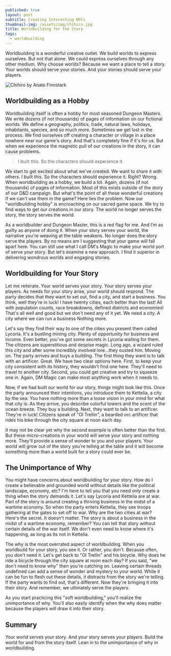 ```yaml
---
published: true
layout: post
subtitle: Creating Interesting NPCs
thumbnail-img: /assets/img/chihiro.jpg
title: Worldbuilding for the Story
tags:
  - worldbuilding
---
```

Worldbuilding is a wonderful creative outlet. We build worlds to express ourselves. But not that alone. We could express ourselves through any other medium. Why choose worlds? Because we want a place to tell a story. Your worlds should serve your stories. And your stories should serve your players.

![Chihiro by Anato Finnstark]({{site.baseurl}}/assets/img/chihiro.jpg)

## Worldbuilding as a Hobby

Worldbuilding itself is often a hobby for most seasoned Dungeon Masters. We write dozens (if not thousands) of pages of information on our fictional worlds. We define a geography, politics, trade, natural laws, holidays, inhabitants, species, and so much more. Sometimes we get lost in the process. We find ourselves off creating a character or village in a place nowhere near our game's story. And that's completely fine if it's for us. But when we experience the magnetic pull of our creations in the story, it can cause problems.

> I built this. So the characters should experience it.

We start to get excited about what we've created. We want to share it with others. I built this. So the characters should experience it. Right? Wrong. When worldbuilding as a hobby, we build a lot. Again, dozens (if not thousands) of pages of information. Most of this exists outside of the story of our D&D campaign. But what's the point of all these wonderful creations if we can't use them in the game? Here lies the problem. Now our "worldbuilding hobby" is encroaching on our sacred game space. We try to find ways to get our creations in our story. The world no longer serves the story, the story serves the world.

As a worldbuilder and Dungeon Master, this is a red flag for me. And I'm as guilty as anyone of doing it. When your story serves your world, the narrative you're weaving at the table weakens. No longer does the story serve the players. By no means am I suggesting that your game will fall apart here. You can still use what I call DM's Magic to make your world sort of serve your story. But let's examine a new approach. I find it superior in delivering wondrous worlds and engaging stories.

## Worldbuilding for Your Story

Let me reiterate. Your world serves your story. Your story serves your players. As needs for your story arise, your world should respond. The party decides that they want to set out, find a city, and start a business. You think, well they're in luck! I have twenty cities, each better than the last! All with population counts, race breakdowns, defined districts and economies! That's all well and good but we don't need any of it yet. We need a city. A city where we can run a business Nothing more.

Let's say they find their way to one of the cities you present them called Lycoria. It's a bustling mining city. Plenty of opportunity for business and income. Even better, you've got some secrets in Lycoria waiting for them. The citizens are superstitious and despise magic. Long ago, a wizard ruled this city and after some incredibly involved lore…they ousted him. Moving on. The party arrives and buys a building. The first thing they want is to talk with an artificer. Great. We have two clear options here. First, to keep your city consistent with its history, they wouldn't find one here. They'll need to travel to another city. Second, you could get creative and try to squeeze one in. Again, DM Magic can make most anything work when it needs to.

Now, if we had built our world for our story, things might look like this. Once the party announced their intentions, you introduce them to Kettelia, a city by the sea. You have nothing more than a loose vision in your mind for what that city is. As they arrive, you describe colorful towers and the scent of the ocean breeze. They buy a building. Next, they want to talk to an artificer. They're in luck! Citizens speak of "Ol Trellin", a bearded orc artificer that rides his bike through the city square at noon each day.

It may not be clear yet why the second example is often better than the first. But these micro-creations in your world will serve your story and nothing more. They'll provide a sense of wonder to you and your players. Your world will grow out of the story you're telling at the table and it will become something more than a world built for a story could ever be.

## The Unimportance of Why

You might have concerns about worldbuilding for your story. How do I create a believable and grounded world without details like the political landscape, economy, etc? I'm here to tell you that you need only create a thing when the story demands it. Let's say Lycoria and Kettelia are at war. Part of the story is around creating a thriving business in the midst of a wartime economy. So when the party enters Kettelia, they see troops gathering at the gates to set off to war. Why are the two cities at war? Here's the secret. It doesn't matter. The story is about a business in the midst of a wartime economy, remember? You can tell that story without certain details of the war itself. We don't even need to know where it's happening, as long as its not in Kettelia.

The why is the most overrated aspect of worldbuilding. When you worldbuild for your story, you see it. Or rather, you don't. Because often, you don't need it. Let's get back to "Ol Trellin" and his bicycle. Why does he ride a bicycle through the city square at noon each day? If you said, "we don't need to know why" then you're catching on. Leaving certain threads undefined can add a sense of wonder and mystery to your world. While it can be fun to flesh out these details, it distracts from the story we're telling. If the party wants to find out, that's different. Now they're bringing it into their story. And remember, we ultimately serve the players.

As you start practicing this "soft worldbuilding," you'll realize the unimportance of why. You'll also easily identify when the why does matter because the players will draw it into their story.

## Summary

Your world serves your story. And your story serves your players. Build the world for and from the story itself. Lean in to the unimportance of why in worldbuilding.